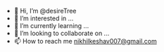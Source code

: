- 👋 Hi, I’m @desireTree
- 👀 I’m interested in ...
- 🌱 I’m currently learning ...
- 💞️ I’m looking to collaborate on ...
- 📫 How to reach me  nikhilkeshav007@gmail.com

<!---
desireTree/desireTree is a ✨ special ✨ repository because its `README.md` (this file) appears on your GitHub profile.
You can click the Preview link to take a look at your changes.
--->
